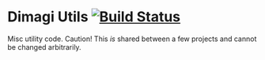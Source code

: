 Dimagi Utils [![Build Status](https://travis-ci.org/dimagi/commcare-hq.png)](https://travis-ci.org/dimagi/dimagi-utils)
============

Misc utility code. Caution! This _is_ shared between a few projects and cannot 
be changed arbitrarily.
